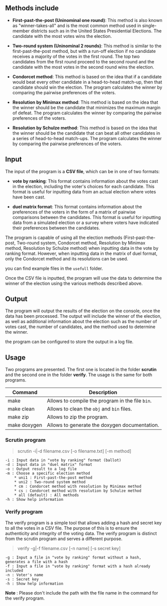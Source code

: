 ## Methods include

- **First-past-the-post (Uninominal one round)**: This method is also known as "winner-takes-all" and is the most common method used in single-member districts such as in the United States Presidential Elections. The candidate with the most votes wins the election.

- **Two-round system (Uninominal 2 rounds)**: This method is similar to the first-past-the-post method, but with a run-off election if no candidate receives a majority of the votes in the first round. The top two candidates from the first round proceed to the second round and the candidate with the most votes in the second round wins the election.

- **Condorcet method**: This method is based on the idea that if a candidate would beat every other candidate in a head-to-head match-up, then that candidate should win the election. The program calculates the winner by comparing the pairwise preferences of the voters.

- **Resolution by Minimax method**: This method is based on the idea that the winner should be the candidate that minimizes the maximum margin of defeat. The program calculates the winner by comparing the pairwise preferences of the voters.

- **Resolution by Schulze method**: This method is based on the idea that the winner should be the candidate that can beat all other candidates in a series of head-to-head match-ups. The program calculates the winner by comparing the pairwise preferences of the voters.

## Input

The input of the program is a **CSV file**, which can be in one of two formats:

- **vote by ranking**: This format contains information about the votes cast in the election, including the voter's choices for each candidate. This format is useful for inputting data from an actual election where votes have been cast.


- **duel matrix format**: This format contains information about the preferences of the voters in the form of a matrix of pairwise comparisons between the candidates. This format is useful for inputting data from a simulated election or a survey where voters have indicated their preferences between the candidates.

The program is capable of using all the election methods (First-past-the-post, Two-round system, Condorcet method, Resolution by Minimax method, Resolution by Schulze method) when inputting data in the vote by ranking format. However, when inputting data in the matrix of duel format, only the Condorcet method and its resolutions can be used.

you can find example files in the `usefull` folder.

Once the CSV file is inputted, the program will use the data to determine the winner of the election using the various methods described above.

## Output

The program will output the results of the election on the console, once the data has been processed. The output will include the winner of the election, as well as additional information about the election such as the number of votes cast, the number of candidates, and the method used to determine the winner.

the program can be configured to store the output in a log file.

## Usage

Two programs are presented. The first one is located in the folder **scrutin** and the second one in the folder **verify**. The usage is the same for both programs.

| Command | Description |
| ------ | ------ |
| make | Allows to compile the program in the file `bin`. |
| make clean | Allows to clean the `obj` and `bin` files. |
| make zip | Allows to zip the program. |
| make doxygen | Allows to generate the doxygen documentation. |

### Scrutin program

>scrutin -i|-d filename.csv [-o filename.txt] [-m method]

    -i : Input data in "vote by ranking" format (ballot)
    -d : Input data in "duel matrix" format
    -o : Output result to a log file
    -m : Choose a specific election method
        * uni1 : First-past-the-post method
        * uni2 : Two-round system method
        * cm : Condorcet method with resolution by Minimax method
        * cs : Condorcet method with resolution by Schulze method
        * all (default) : All methods
    -h : Show help information

### Verify program

The verify program is a simple tool that allows adding a hash and secret key to all the votes in a CSV file. The purpose of this is to ensure the authenticity and integrity of the voting data. The verify program is distinct from the scrutin program and serves a different purpose.

>verify -g|-f filename.csv [-n name] [-s secret key]

    -g : Input a file in "vote by ranking" format without a hash, generates a file with a hash
    -f : Input a file in "vote by ranking" format with a hash already included
    -n : Voter's name
    -s : Secret key
    -h : Show help information

**Note** : Please don't include the path with the file name in the command for the verify program.